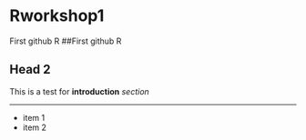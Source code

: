 # Rworkshop1
First github R
##First github R

## Head 2

This is a test for **introduction** *section* 


---


- item 1
- item 2
